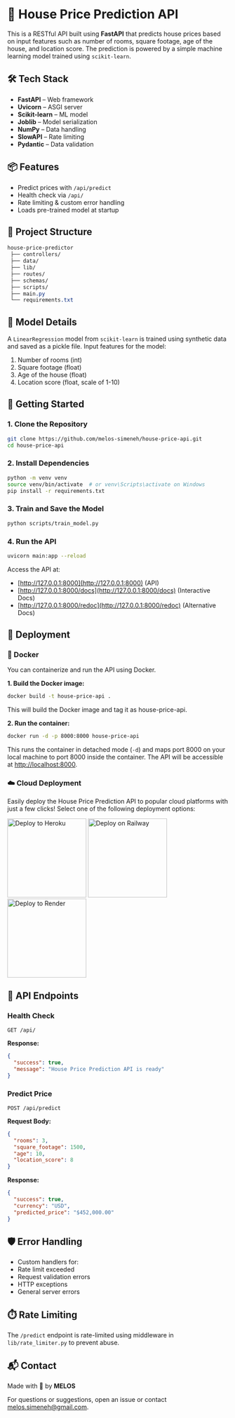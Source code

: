 # 🏡 House Price Prediction API

This is a RESTful API built using **FastAPI** that predicts house prices based on input features such as number of rooms, square footage, age of the house, and location score. The prediction is powered by a simple machine learning model trained using `scikit-learn`.

## 🛠️ Tech Stack

- **FastAPI** – Web framework
- **Uvicorn** – ASGI server
- **Scikit-learn** – ML model
- **Joblib** – Model serialization
- **NumPy** – Data handling
- **SlowAPI** – Rate limiting
- **Pydantic** – Data validation

## 📦 Features

- Predict prices with `/api/predict`
- Health check via `/api/`
- Rate limiting & custom error handling
- Loads pre-trained model at startup

## 🧩 Project Structure

```css
house-price-predictor
 ├── controllers/ 
 ├── data/ 
 ├── lib/ 
 ├── routes/ 
 ├── schemas/ 
 ├── scripts/ 
 ├── main.py
 └── requirements.txt

```

## 🧠 Model Details

A `LinearRegression` model from `scikit-learn` is trained using synthetic data and saved as a pickle file. Input features for the model:

1. Number of rooms (int)
2. Square footage (float)
3. Age of the house (float)
4. Location score (float, scale of 1-10)

## 🚀 Getting Started

### 1. Clone the Repository

```bash
git clone https://github.com/melos-simeneh/house-price-api.git
cd house-price-api
```

### 2. Install Dependencies

```bash
python -m venv venv
source venv/bin/activate  # or venv\Scripts\activate on Windows
pip install -r requirements.txt
```

### 3. Train and Save the Model

```bash
python scripts/train_model.py
```

### 4. Run the API

```bash
uvicorn main:app --reload
```

Access the API at:

- [http://127.0.0.1:8000](http://127.0.0.1:8000) (API)
- [http://127.0.0.1:8000/docs](http://127.0.0.1:8000/docs) (Interactive Docs)
- [http://127.0.0.1:8000/redoc](http://127.0.0.1:8000/redoc) (Alternative Docs)

## 🚀 Deployment

### 🐳 Docker

You can containerize and run the API using Docker.

**1. Build the Docker image:**

```bash
docker build -t house-price-api .
```

This will build the Docker image and tag it as house-price-api.

**2. Run the container:**

```bash
docker run -d -p 8000:8000 house-price-api
```

This runs the container in detached mode (`-d`) and maps port 8000 on your local machine to port 8000 inside the container. The API will be accessible at [http://localhost:8000](http://localhost:8000).

### ☁️ Cloud Deployment

Easily deploy the House Price Prediction API to popular cloud platforms with just a few clicks! Select one of the following deployment options:

[<img alt="Deploy to Heroku" src="https://www.herokucdn.com/deploy/button.svg" width="180" title="Deploy to Heroku">](https://heroku.com/deploy?template=https://github.com/yourusername/house-price-api)
[<img alt="Deploy on Railway" src="https://railway.app/button.svg" width="180" title="Deploy on Railway">](https://railway.app/new/template?template=https://github.com/yourusername/house-price-api)
[<img alt="Deploy to Render" src="https://render.com/images/deploy-to-render-button.svg" width="180" title="Deploy to Render">](https://render.com/deploy?repo=https://github.com/yourusername/house-price-api)

## 📮 API Endpoints

### Health Check

```http
GET /api/
```

**Response:**

```json
{
  "success": true,
  "message": "House Price Prediction API is ready"
}
```

### Predict Price

```http
POST /api/predict
```

**Request Body:**

```json
{
  "rooms": 3,
  "square_footage": 1500,
  "age": 10,
  "location_score": 8
}
```

**Response:**

```json
{
  "success": true,
  "currency": "USD",
  "predicted_price": "$452,000.00"
}
```

## 🛡️ Error Handling

- Custom handlers for:
- Rate limit exceeded
- Request validation errors
- HTTP exceptions
- General server errors

## ⏱️ Rate Limiting

The `/predict` endpoint is rate-limited using middleware in `lib/rate_limiter.py` to prevent abuse.

## 📬 Contact

Made with 💚 by **MELOS**

For questions or suggestions, open an issue or contact [melos.simeneh@gmail.com](melos.simeneh@gmail.com).
